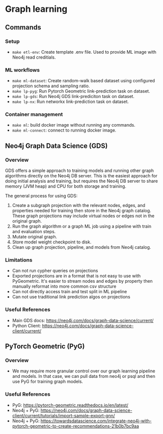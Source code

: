 # Graph learning

## Commands

### Setup

- `make etl-env`: Create template .env file. Used to provide ML image with Neo4j read creditials.

### ML workflows

- `make ml-dataset`: Create random-walk based dataset using configured projection schema and sampling ratio.
- `make lp-pyg`: Run Pytorch Geometric link-prediction task on dataset.
- `make lp-gds`: Run Neo4j GDS link-prediciton task on dataset.
- `make lp-nx`: Run networkx link-prediction task on dataset.

### Container management

- `make ml`: build docker image without running any commands.
- `make ml-connect`: connect to running docker image.

## Neo4j Graph Data Science (GDS)

### Overview

GDS offers a simple approach to training models and running other graph algorithms directly on the Neo4j DB server. This is the easiest approach for doing initial analysis and training, but requires the Neo4j DB server to share memory (JVM heap) and CPU for both storage and training.

The general process for using GDS:

1. Create a subgraph projection with the relevant nodes, edges, and properties needed for training then store in the Neo4j graph catalog. These graph projections may include virtual nodes or edges not in the original graph.
1. Run the graph algorithm or a graph ML job using a pipeline with train and evaluation steps.
1. Mutate original graph.
1. Store model weight checkpoint to disk.
1. Clean up graph projection, pipeline, and models from Neo4j catalog.

### Limitations
- Can not run cypher queries on projections
- Exported projections are in a format that is not easy to use with PyGeometric. It's easier to stream nodes and edges by property then manually reformat into more common csv structure
- Can not directly access train and test split in ML pipeline
- Can not use traditional link prediction algos on projections

### Useful References

- Main GDS docs: https://neo4j.com/docs/graph-data-science/current/
- Python Client: https://neo4j.com/docs/graph-data-science-client/current/

## PyTorch Geometric (PyG)

### Overview

- We may require more granular control over our graph learning pipeline and models. In that case, we can pull data from neo4j or psql and then use PyG for training graph models.

### Useful References

- PyG: https://pytorch-geometric.readthedocs.io/en/latest/
- Neo4j + PyG: https://neo4j.com/docs/graph-data-science-client/current/tutorials/import-sample-export-gnn/
- Neo4j + PyG: https://towardsdatascience.com/integrate-neo4j-with-pytorch-geometric-to-create-recommendations-21b0b7bc9aa

